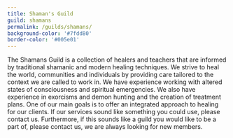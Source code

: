```yaml
---
title: Shaman's Guild
guild: shamans
permalink: /guilds/shamans/
background-color: '#7fdd80'
border-color: '#005e01'
---
```

The Shamans Guild is a collection of healers and teachers that are informed by traditional shamanic and modern healing techniques. We strive to heal the world, communities and individuals by providing care tailored to the context we are called to work in. We have experience working with altered states of consciousness and spiritual emergencies. We also have experience in exorcisms and demon hunting and the creation of treatment plans. One of our main goals is to offer an integrated approach to healing for our clients. If our services sound like something you could use, please contact us. Furthermore, if this sounds like a guild you would like to be a part of, please contact us, we are always looking for new members.
